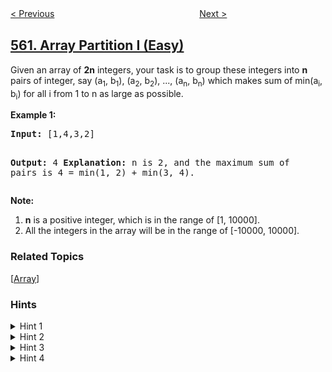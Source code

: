 <!--|This file generated by command(leetcode description); DO NOT EDIT.    |-->
<!--+----------------------------------------------------------------------+-->
<!--|@author    openset <openset.wang@gmail.com>                           |-->
<!--|@link      https://github.com/openset                                 |-->
<!--|@home      https://github.com/openset/leetcode                        |-->
<!--+----------------------------------------------------------------------+-->

[< Previous](https://github.com/openset/leetcode/tree/master/problems/subarray-sum-equals-k "Subarray Sum Equals K")
　　　　　　　　　　　　　　　　
[Next >](https://github.com/openset/leetcode/tree/master/problems/longest-line-of-consecutive-one-in-matrix "Longest Line of Consecutive One in Matrix")

## [561. Array Partition I (Easy)](https://leetcode.com/problems/array-partition-i "数组拆分 I")

<p>
Given an array of <b>2n</b> integers, your task is to group these integers into <b>n</b> pairs of integer, say (a<sub>1</sub>, b<sub>1</sub>), (a<sub>2</sub>, b<sub>2</sub>), ..., (a<sub>n</sub>, b<sub>n</sub>) which makes sum of min(a<sub>i</sub>, b<sub>i</sub>) for all i from 1 to n as large as possible.
</p>

<p><b>Example 1:</b><br />
<pre>
<b>Input:</b> [1,4,3,2]

<b>Output:</b> 4
<b>Explanation:</b> n is 2, and the maximum sum of pairs is 4 = min(1, 2) + min(3, 4).
</pre>
</p>

<p><b>Note:</b><br>
<ol>
<li><b>n</b> is a positive integer, which is in the range of [1, 10000].</li>
<li>All the integers in the array will be in the range of [-10000, 10000].</li>
</ol>
</p>

### Related Topics
  [[Array](https://github.com/openset/leetcode/tree/master/tag/array/README.md)]

### Hints
<details>
<summary>Hint 1</summary>
Obviously, brute force won't help here. Think of something else, take some example like 1,2,3,4.
</details>

<details>
<summary>Hint 2</summary>
How will you make pairs to get the result? There must be some pattern.
</details>

<details>
<summary>Hint 3</summary>
Did you observe that- Minimum element gets add into the result in sacrifice of maximum element.
</details>

<details>
<summary>Hint 4</summary>
Still won't able to find pairs? Sort the array and try to find the pattern.
</details>
